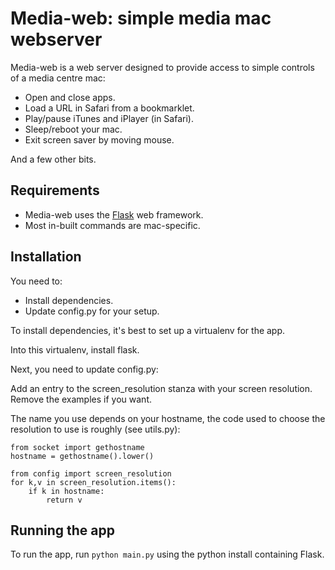 
Media-web: simple media mac webserver
=====================================

Media-web is a web server designed to provide access to 
simple controls of a media centre mac:

- Open and close apps.
- Load a URL in Safari from a bookmarklet.
- Play/pause iTunes and iPlayer (in Safari).
- Sleep/reboot your mac.
- Exit screen saver by moving mouse.

And a few other bits.


Requirements
------------

- Media-web uses the [Flask](http://flask.pocoo.org/) web framework.
- Most in-built commands are mac-specific.


Installation
------------

You need to:

- Install dependencies.
- Update config.py for your setup.

To install dependencies, it's best to set up a virtualenv for the app.

Into this virtualenv, install flask.

Next, you need to update config.py:

Add an entry to the screen_resolution stanza with your screen resolution.
Remove the examples if you want.

The name you use depends on your hostname, the code used to
choose the resolution to use is roughly (see utils.py):

    from socket import gethostname
    hostname = gethostname().lower()

    from config import screen_resolution
    for k,v in screen_resolution.items():
        if k in hostname:
            return v

Running the app
---------------

To run the app, run `python main.py` using the python install containing Flask.


